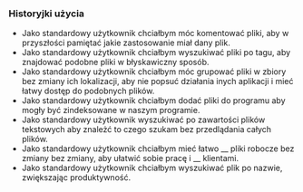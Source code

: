 ### Historyjki użycia
*   Jako standardowy użytkownik chciałbym móc komentować pliki, aby w przyszłości pamiętać jakie zastosowanie miał dany plik.
*   Jako standardowy użytkownik chciałbym wyszukiwać pliki po tagu, aby znajdować podobne pliki w błyskawiczny sposób.
*   Jako standardowy użytkownik chciałbym móc grupować pliki w zbiory bez zmiany ich lokalizacji, aby nie popsuć działania inych aplikacji i mieć łatwy dostęp do podobnych plików.
*   Jako standardowy użytkownik chciałbym dodać pliki do programu aby mogły być zindeksowane w naszym programie.
*   Jako standardowy użytkownik wyszukiwać po zawartości plików tekstowych aby znależć to czego szukam bez przedlądania całych plików.
*   Jako standardowy użytkownik chciałbym mieć łatwo __ pliki robocze bez zmiany bez zmiany, aby ułatwić sobie pracę i __ klientami.
*   Jako standardowy użytkownik chciałbym wyszukiwać plik po nazwie, zwiększając produktywność.